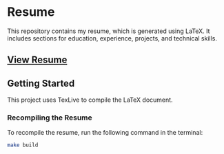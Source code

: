 # Resume

This repository contains my resume, which is generated using LaTeX. It includes sections for education, experience, projects, and technical skills.

## [View Resume](resume.pdf)

## Getting Started

This project uses TexLive to compile the LaTeX document.

### Recompiling the Resume

To recompile the resume, run the following command in the terminal:

```bash
make build
```
